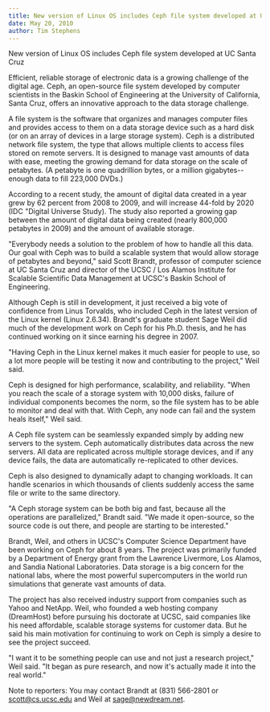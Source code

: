 ```yaml
---
title: New version of Linux OS includes Ceph file system developed at UC Santa Cruz
date: May 20, 2010
author: Tim Stephens
---
```


New version of Linux OS includes Ceph file system developed at UC Santa Cruz

Efficient, reliable storage of electronic data is a growing challenge of the
digital age. Ceph, an open-source file system developed by computer scientists
in the Baskin School of Engineering at the University of California, Santa Cruz,
offers an innovative approach to the data storage challenge.

A file system is the software that organizes and manages computer files and
provides access to them on a data storage device such as a hard disk (or on an
array of devices in a large storage system). Ceph is a distributed network
file system, the type that allows multiple clients to access files stored on
remote servers. It is designed to manage vast amounts of data with ease,
meeting the growing demand for data storage on the scale of petabytes.
(A petabyte is one quadrillion bytes, or a million gigabytes--enough data to
  fill 223,000 DVDs.)

According to a recent study, the amount of digital data created in a year grew
by 62 percent from 2008 to 2009, and will increase 44-fold by 2020 (IDC "Digital
Universe Study). The study also reported a growing gap between the amount of
digital data being created (nearly 800,000 petabytes in 2009) and the amount of
available storage.

"Everybody needs a solution to the problem of how to handle all this data.
Our goal with Ceph was to build a scalable system that would allow storage of
petabytes and beyond," said Scott Brandt, professor of computer science at UC
Santa Cruz and director of the UCSC / Los Alamos Institute for Scalable
Scientific Data Management at UCSC's Baskin School of Engineering.

Although Ceph is still in development, it just received a big vote of confidence
from Linus Torvalds, who included Ceph in the latest version of the Linux kernel
(Linux 2.6.34). Brandt's graduate student Sage Weil did much of the development
work on Ceph for his Ph.D. thesis, and he has continued working on it since
earning his degree in 2007.

"Having Ceph in the Linux kernel makes it much easier for people to use, so a
lot more people will be testing it now and contributing to the project," Weil
said.

Ceph is designed for high performance, scalability, and reliability. "When you
reach the scale of a storage system with 10,000 disks, failure of individual
components becomes the norm, so the file system has to be able to monitor and
deal with that. With Ceph, any node can fail and the system heals itself," Weil
said.

A Ceph file system can be seamlessly expanded simply by adding new servers to
the system. Ceph automatically distributes data across the new servers. All data
are replicated across multiple storage devices, and if any device fails, the
data are automatically re-replicated to other devices.

Ceph is also designed to dynamically adapt to changing workloads. It can handle
scenarios in which thousands of clients suddenly access the same file or write
to the same directory.

"A Ceph storage system can be both big and fast, because all the operations are
parallelized," Brandt said. "We made it open-source, so the source code is out
there, and people are starting to be interested."

Brandt, Weil, and others in UCSC's Computer Science Department have been working
on Ceph for about 8 years. The project was primarily funded by a Department of
Energy grant from the Lawrence Livermore, Los Alamos, and Sandia National
Laboratories. Data storage is a big concern for the national labs, where the
most powerful supercomputers in the world run simulations that generate vast
amounts of data.

The project has also received industry support from companies such as Yahoo and
NetApp. Weil, who founded a web hosting company (DreamHost) before pursuing his
doctorate at UCSC, said companies like his need affordable, scalable storage
systems for customer data. But he said his main motivation for continuing to
work on Ceph is simply a desire to see the project succeed.

"I want it to be something people can use and not just a research project," Weil
said. "It began as pure research, and now it's actually made it into the real
world."

Note to reporters: You may contact Brandt at (831) 566-2801 or scott@cs.ucsc.edu
and Weil at sage@newdream.net.

